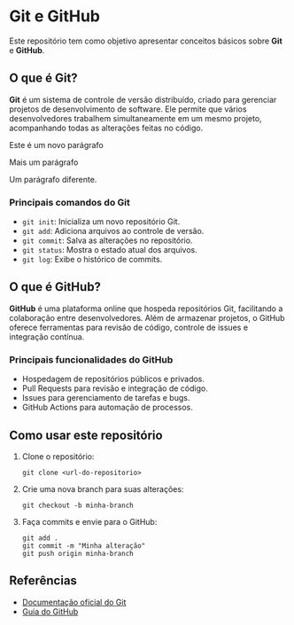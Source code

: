 # Git e GitHub

Este repositório tem como objetivo apresentar conceitos básicos sobre **Git** e **GitHub**.

## O que é Git?

**Git** é um sistema de controle de versão distribuído, criado para gerenciar projetos de desenvolvimento de software. Ele permite que vários desenvolvedores trabalhem simultaneamente em um mesmo projeto, acompanhando todas as alterações feitas no código.

Este é um novo parágrafo

Mais um parágrafo

Um parágrafo diferente.

### Principais comandos do Git

- `git init`: Inicializa um novo repositório Git.
- `git add`: Adiciona arquivos ao controle de versão.
- `git commit`: Salva as alterações no repositório.
- `git status`: Mostra o estado atual dos arquivos.
- `git log`: Exibe o histórico de commits.

## O que é GitHub?

**GitHub** é uma plataforma online que hospeda repositórios Git, facilitando a colaboração entre desenvolvedores. Além de armazenar projetos, o GitHub oferece ferramentas para revisão de código, controle de issues e integração contínua.

### Principais funcionalidades do GitHub

- Hospedagem de repositórios públicos e privados.
- Pull Requests para revisão e integração de código.
- Issues para gerenciamento de tarefas e bugs.
- GitHub Actions para automação de processos.

## Como usar este repositório

1. Clone o repositório:
   ```
   git clone <url-do-repositorio>
   ```
2. Crie uma nova branch para suas alterações:
   ```
   git checkout -b minha-branch
   ```
3. Faça commits e envie para o GitHub:
   ```
   git add .
   git commit -m "Minha alteração"
   git push origin minha-branch
   ```

## Referências

- [Documentação oficial do Git](https://git-scm.com/doc)
- [Guia do GitHub](https://docs.github.com/pt)